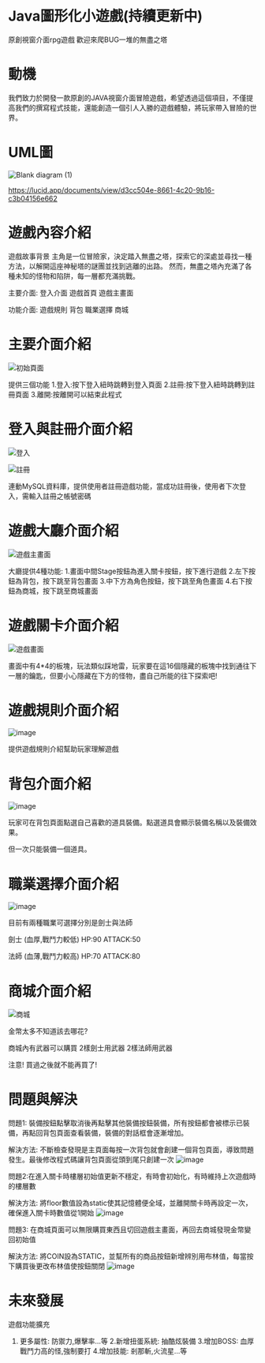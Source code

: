 # Java圖形化小遊戲(持續更新中)
原創視窗介面rpg遊戲
歡迎來爬BUG一堆的無盡之塔


# 動機
我們致力於開發一款原創的JAVA視窗介面冒險遊戲，希望透過這個項目，不僅提高我們的撰寫程式技能，還能創造一個引人入勝的遊戲體驗，將玩家帶入冒險的世界。

# UML圖
![Blank diagram (1)](https://github.com/eric-jhu/TeamJavaProject/assets/140996895/c6b54996-52c7-4ffe-9b3f-ea6bedc71ca3)


https://lucid.app/documents/view/d3cc504e-8661-4c20-9b16-c3b04156e662



# 遊戲內容介紹

  遊戲故事背景
        主角是一位冒險家，決定踏入無盡之塔，探索它的深處並尋找一種方法，以解開這座神秘塔的謎團並找到逃離的出路。
        然而，無盡之塔內充滿了各種未知的怪物和陷阱，每一層都充滿挑戰。

  主要介面:
    登入介面
    遊戲首頁
    遊戲主畫面

  功能介面:
    遊戲規則
    背包
    職業選擇
    商城

# 主要介面介紹

![初始頁面](https://github.com/eric-jhu/TeamJavaProject/assets/65153061/5c7f251f-4589-4f2b-81a5-247bd186e482)

 提供三個功能
    1.登入:按下登入紐時跳轉到登入頁面
    2.註冊:按下登入紐時跳轉到註冊頁面
    3.離開:按離開可以結束此程式

# 登入與註冊介面介紹 

![登入](https://github.com/eric-jhu/TeamJavaProject/assets/65153061/68b9ccb5-bf81-4520-a962-3c206973ca99)

![註冊](https://github.com/eric-jhu/TeamJavaProject/assets/65153061/d4a00fbe-c5fd-438b-a1e4-b42433bbef92)

連動MySQL資料庫，提供使用者註冊遊戲功能，當成功註冊後，使用者下次登入，需輸入註冊之帳號密碼

# 遊戲大廳介面介紹

![遊戲主畫面](https://github.com/eric-jhu/TeamJavaProject/assets/65153061/62b70dde-25f0-4e0d-b332-63f6b0df03dc)

  大廳提供4種功能:
    1.畫面中間Stage按鈕為進入關卡按鈕，按下進行遊戲
    2.左下按鈕為背包，按下跳至背包畫面
    3.中下方為角色按鈕，按下跳至角色畫面
    4.右下按鈕為商城，按下跳至商城畫面

# 遊戲關卡介面介紹

![遊戲畫面](https://github.com/eric-jhu/TeamJavaProject/assets/65153061/886ec0d0-b212-41e4-b1c0-52af7c178876)

畫面中有4*4的板塊，玩法類似踩地雷，玩家要在這16個隱藏的板塊中找到通往下一層的鑰匙，但要小心隱藏在下方的怪物，盡自己所能的往下探索吧!

# 遊戲規則介面介紹 

 ![image](https://github.com/eric-jhu/TeamJavaProject/assets/65153061/e341561a-ab07-4121-bd8c-05b271b69b0d)

提供遊戲規則介紹幫助玩家理解遊戲

# 背包介面介紹

![image](https://github.com/eric-jhu/TeamJavaProject/assets/65153061/7ce5e5c6-e095-4160-bab5-7d2b24c9b6a4)

玩家可在背包頁面點選自己喜歡的道具裝備。點選道具會顯示裝備名稱以及裝備效果。

但一次只能裝備一個道具。

# 職業選擇介面介紹

![image](https://github.com/eric-jhu/TeamJavaProject/assets/65153061/e3e29844-6a44-41f3-921a-2d0f71e50aea)

目前有兩種職業可選擇分別是劍士與法師

劍士 (血厚,戰鬥力較低)
HP:90 ATTACK:50

法師 (血薄,戰鬥力較高)
 HP:70 ATTACK:80

# 商城介面介紹

![商城](https://github.com/eric-jhu/TeamJavaProject/assets/65153061/181c8254-222d-49ec-9901-deb1d2bf76e9)

金幣太多不知道該去哪花?

商城內有武器可以購買
2樣劍士用武器
2樣法師用武器

注意! 買過之後就不能再買了!

# 問題與解決

問題1: 裝備按鈕點擊取消後再點擊其他裝備按鈕裝備，所有按鈕都會被標示已裝備，再點回背包頁面查看裝備，裝備的對話框會逐漸增加。

解決方法: 不斷檢查發現是主頁面每按一次背包就會創建一個背包頁面，導致問題發生。最後修改程式碼讓背包頁面從頭到尾只創建一次
![image](https://github.com/eric-jhu/TeamJavaProject/assets/65153061/8df20c09-2c8f-434a-93d1-83f3050c5cb2)


問題2:在進入關卡時樓層初始值更新不穩定，有時會初始化，有時維持上次遊戲時的樓層數

解決方法: 將floor數值設為static使其記憶體便全域，並離開關卡時再設定一次，確保進入關卡時數值從1開始
 ![image](https://github.com/eric-jhu/TeamJavaProject/assets/65153061/72efdb33-998f-438d-b74c-18eda9a6cad9)


問題3: 在商城頁面可以無限購買東西且切回遊戲主畫面，再回去商城發現金幣變回初始值

解決方法: 將COIN設為STATIC，並幫所有的商品按鈕新增辨別用布林值，每當按下購買後更改布林值使按鈕關閉
 ![image](https://github.com/eric-jhu/TeamJavaProject/assets/65153061/ea665d80-edc1-4667-8835-26035c04ea7a)

# 未來發展 
遊戲功能擴充
1. 更多屬性:  防禦力,爆擊率...等
2.新增扭蛋系統:  抽酷炫裝備
3.增加BOSS: 血厚戰鬥力高的怪,強制要打
4.增加技能:  剎那斬,火流星...等


